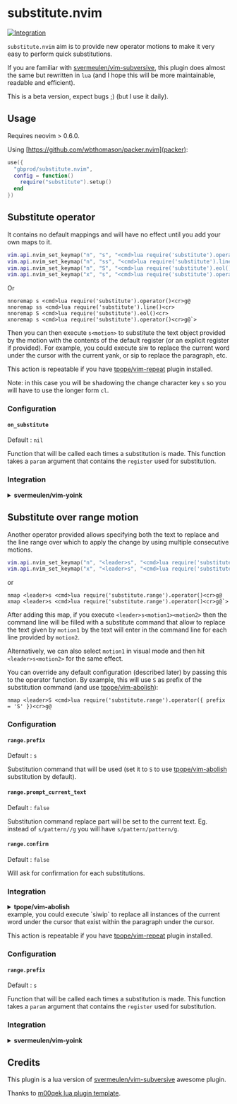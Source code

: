 # substitute.nvim

[![Integration](https://github.com/gbprod/substitute.nvim/actions/workflows/integration.yml/badge.svg)](https://github.com/gbprod/substitute.nvim/actions/workflows/integration.yml)

`substitute.nvim` aim is to provide new operator motions to make it very easy to perform quick substitutions.

If you are familiar with [svermeulen/vim-subversive](https://github.com/svermeulen/vim-subversive), this plugin does almost the same but rewritten in `lua` (and I hope this will be more maintainable, readable and efficient).

This is a beta version, expect bugs ;) (but I use it daily).

## Usage

Requires neovim > 0.6.0.

Using [https://github.com/wbthomason/packer.nvim](packer):

```lua
use({
  "gbprod/substitute.nvim",
  config = function()
    require("substitute").setup()
  end
})
```

## Substitute operator

It contains no default mappings and will have no effect until you add your own maps to it.

```lua
vim.api.nvim_set_keymap("n", "s", "<cmd>lua require('substitute').operator()<cr>g@", { noremap = true })
vim.api.nvim_set_keymap("n", "ss", "<cmd>lua require('substitute').line()<cr>", { noremap = true })
vim.api.nvim_set_keymap("n", "S", "<cmd>lua require('substitute').eol()<cr>", { noremap = true })
vim.api.nvim_set_keymap("x", "s", "<cmd>lua require('substitute').operator()<cr>g@`>", { noremap = true })
```

Or

```viml
nnoremap s <cmd>lua require('substitute').operator()<cr>g@
nnoremap ss <cmd>lua require('substitute').line()<cr>
nnoremap S <cmd>lua require('substitute').eol()<cr>
xnoremap s <cmd>lua require('substitute').operator()<cr>g@`>
```

Then you can then execute `s<motion>` to substitute the text object provided by the motion with the contents of the default register (or an explicit register if provided). For example, you could execute siw to replace the current word under the cursor with the current yank, or sip to replace the paragraph, etc.

This action is repeatable if you have [tpope/vim-repeat](https://github.com/tpope/vim-repeat) plugin installed.

Note: in this case you will be shadowing the change character key `s` so you will have to use the longer form `cl`.

### Configuration

#### `on_substitute`

Default : `nil`

Function that will be called each times a substitution is made. This function takes a `param` argument that contains the `register` used for substitution.

### Integration

<details>
<summary><b>svermeulen/vim-yoink</b></summary>

To enable [vim-yoink](https://github.com/svermeulen/vim-yoink) swap when performing a substitution, you can add this to your setup:

```lua
require("substitute").setup({
  on_substitute = function(_)
    vim.cmd("call yoink#startUndoRepeatSwap()")
  end,
})
```

[vim-yoink](https://github.com/svermeulen/vim-yoink) does not support swapping when doing paste in visual mode. With this plugin, you can add thoss mappings to enable it :

```lua
vim.api.nvim_set_keymap("x", "p", "<cmd>lua require('substitute').operator()<cr>g@`>", {})
vim.api.nvim_set_keymap("x", "P", "<cmd>lua require('substitute').operator()<cr>g@`>", {})
```

or

```viml
xmap p <cmd>lua require('substitute').operator()<cr>g@`>
xmap P <cmd>lua require('substitute').operator()<cr>g@`>
```

</details>

## Substitute over range motion

Another operator provided allows specifying both the text to replace and the line range over which to apply the change by using multiple consecutive motions.

```lua
vim.api.nvim_set_keymap("n", "<leader>s", "<cmd>lua require('substitute.range').operator()<cr>g@", { noremap = true })
vim.api.nvim_set_keymap("x", "<leader>s", "<cmd>lua require('substitute.range').operator()<cr>g@`>")
```

or

```viml
nmap <leader>s <cmd>lua require('substitute.range').operator()<cr>g@
xmap <leader>s <cmd>lua require('substitute.range').operator()<cr>g@`>
```

After adding this map, if you execute `<leader>s<motion1><motion2>` then the command line will be filled with a substitute command that allow to replace the text given by `motion1` by the text will enter in the command line for each line provided by `motion2`.

Alternatively, we can also select `motion1` in visual mode and then hit `<leader>s<motion2>` for the same effect.

You can override any default configuration (described later) by passing this to the operator function. By example, this will use `S` as prefix of the substitution command (and use [tpope/vim-abolish](https://github.com/tpope/vim-abolish)):

```viml
nmap <leader>S <cmd>lua require('substitute.range').operator({ prefix = 'S' })<cr>g@
```

### Configuration

#### `range.prefix`

Default : `s`

Substitution command that will be used (set it to `S` to use [tpope/vim-abolish](https://github.com/tpope/vim-abolish) substitution by default).

#### `range.prompt_current_text`

Default : `false`

Substitution command replace part will be set to the current text. Eg. instead of `s/pattern//g` you will have `s/pattern/pattern/g`.

#### `range.confirm`

Default : `false`

Will ask for confirmation for each substitutions.

### Integration

<details>
<summary><b>tpope/vim-abolish</b></summary>

You can use [tpope/vim-abolish](https://github.com/tpope/vim-abolish) substitution by default.

```lua
require("substitute").setup({
  range = {
    prefix = "S",
  }
})
```

[vim-yoink](https://github.com/svermeulen/vim-yoink) does not support swapping when doing paste in visual mode. With this plugin, you can add thoss mappings to enable it :

```lua
vim.api.nvim_set_keymap("x", "p", "<cmd>lua require('substitute').operator()<cr>g@`>", {})
vim.api.nvim_set_keymap("x", "P", "<cmd>lua require('substitute').operator()<cr>g@`>", {})
```

or

```viml
xmap p <cmd>lua require('substitute').operator()<cr>g@`>
xmap P <cmd>lua require('substitute').operator()<cr>g@`>
```

</details> example, you could execute `<leader>siwip` to replace all instances of the current word under the cursor that exist within the paragraph under the cursor.

This action is repeatable if you have [tpope/vim-repeat](https://github.com/tpope/vim-repeat) plugin installed.

### Configuration

#### `range.prefix`

Default : `s`

Function that will be called each times a substitution is made. This function takes a `param` argument that contains the `register` used for substitution.

### Integration

<details>
<summary><b>svermeulen/vim-yoink</b></summary>

To enable [vim-yoink](https://github.com/svermeulen/vim-yoink) swap when performing a substitution, you can add this to your setup:

```lua
require("substitute").setup({
  on_substitute = function(_)
    vim.cmd("call yoink#startUndoRepeatSwap()")
  end,
})
```

[vim-yoink](https://github.com/svermeulen/vim-yoink) does not support swapping when doing paste in visual mode. With this plugin, you can add thoss mappings to enable it :

```lua
vim.api.nvim_set_keymap("x", "p", "<cmd>lua require('substitute').operator()<cr>g@`>", {})
vim.api.nvim_set_keymap("x", "P", "<cmd>lua require('substitute').operator()<cr>g@`>", {})
```

or

```viml
xmap p <cmd>lua require('substitute').operator()<cr>g@`>
xmap P <cmd>lua require('substitute').operator()<cr>g@`>
```

</details>

## Credits

This plugin is a lua version of [svermeulen/vim-subversive](https://github.com/svermeulen/vim-subversive) awesome plugin.

Thanks to [m00qek lua plugin template](https://github.com/m00qek/plugin-template.nvim).
